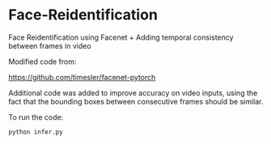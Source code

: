 # Face-Reidentification
Face Reidentification using Facenet + Adding temporal consistency between frames in video

Modified code from:

https://github.com/timesler/facenet-pytorch

Additional code was added to improve accuracy on video inputs, using the fact that the bounding boxes between consecutive frames should be similar.



To run the code:

```
python infer.py
```

